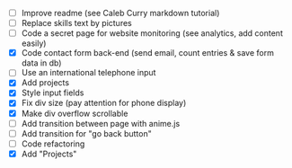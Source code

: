 - [ ] Improve readme (see Caleb Curry markdown tutorial)
- [ ] Replace skills text by pictures
- [ ] Code a secret page for website monitoring (see analytics, add content easily)
- [X] Code contact form back-end (send email, count entries & save form data in db)
- [ ] Use an international telephone input
- [X] Add projects
- [X] Style input fields
- [X] Fix div size (pay attention for phone display)
- [X] Make div overflow scrollable
- [ ] Add transition between page with anime.js
- [ ] Add transition for "go back button"
- [ ] Code refactoring
- [X] Add "Projects"
